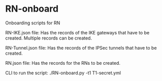 # RN-onboard
Onboarding scripts for RN

RN-IKE.json file:
Has the records of the IKE gateways that have to be created. Multiple records can be created.

RN-Tunnel.json file:
Has the records of the IPSec tunnels that have to be created.

RN.json file:
Has the records for the RNs to be created.


CLI to run the script:
./RN-onboard.py -t1 T1-secret.yml
